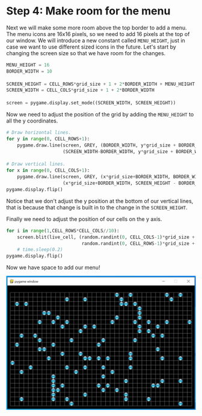 # Step 4: Make room for the menu

Next we will make some more room above the top border to add a menu. The 
menu icons are 16x16 pixels, so we need to add 16 pixels at the top of 
our window. We will introduce a new constant called `MENU_HEIGHT`, just 
in case we want to use different sized icons in the future. Let's start 
by changing the screen size so that we have room for the changes.

```python
MENU_HEIGHT = 16
BORDER_WIDTH = 10

SCREEN_HEIGHT = CELL_ROWS*grid_size + 1 + 2*BORDER_WIDTH + MENU_HEIGHT
SCREEN_WIDTH = CELL_COLS*grid_size + 1 + 2*BORDER_WIDTH

screen = pygame.display.set_mode((SCREEN_WIDTH, SCREEN_HEIGHT))
```

Now we need to adjust the position of the grid by adding the 
`MENU_HEIGHT` to all the y coordinates.

```python
# Draw horizontal lines.
for y in range(0, CELL_ROWS+1):
    pygame.draw.line(screen, GREY, (BORDER_WIDTH, y*grid_size + BORDER_WIDTH + MENU_HEIGHT),
                     (SCREEN_WIDTH-BORDER_WIDTH, y*grid_size + BORDER_WIDTH + MENU_HEIGHT))

# Draw vertical lines.
for x in range(0, CELL_COLS+1):
    pygame.draw.line(screen, GREY, (x*grid_size+BORDER_WIDTH, BORDER_WIDTH + MENU_HEIGHT),
                     (x*grid_size+BORDER_WIDTH, SCREEN_HEIGHT - BORDER_WIDTH))
pygame.display.flip()
```

Notice that we don't adjust the y position at the bottom of our vertical 
lines, that is because that change is built in to the change in the 
`SCREEN_HEIGHT`.

Finally we need to adjust the position of our cells on the y axis.

```python
for i in range(1,CELL_ROWS*CELL_COLS//10):
    screen.blit(live_cell, (random.randint(0, CELL_COLS-1)*grid_size + 1 + BORDER_WIDTH,
                            random.randint(0, CELL_ROWS-1)*grid_size + 1 + BORDER_WIDTH + MENU_HEIGHT))
    # time.sleep(0.2)
pygame.display.flip()
```

Now we have space to add our menu!

![.](pygame_test_life_2.output.png)